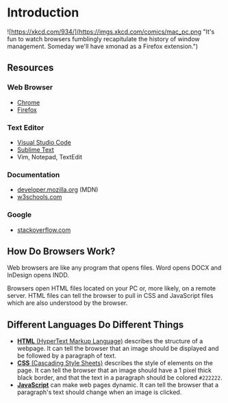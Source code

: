 # Introduction

![https://xkcd.com/934/](https://imgs.xkcd.com/comics/mac_pc.png "It's fun to watch browsers fumblingly recapitulate the history of window management. Someday we'll have xmonad as a Firefox extension.")

## Resources

### Web Browser

* [Chrome](https://www.google.com/chrome/)
* [Firefox](https://www.mozilla.org/en-US/firefox/new/)

### Text Editor

* [Visual Studio Code](https://code.visualstudio.com/)
* [Sublime Text](https://www.sublimetext.com/)
* Vim, Notepad, TextEdit

### Documentation

* [developer.mozilla.org](https://developer.mozilla.org/en-US/) (MDN)
* [w3schools.com](https://www.w3schools.com/)

### Google

* [stackoverflow.com](https://stackoverflow.com/)

## How Do Browsers Work?

Web browsers are like any program that opens files. Word opens DOCX and InDesign opens INDD.

Browsers open HTML files located on your PC or, more likely, on a remote server. HTML files can tell the browser to pull in CSS and JavaScript files which are also understood by the browser.

## Different Languages Do Different Things

* [__HTML__ (HyperText Markup Language)](https://en.wikipedia.org/wiki/HTML) describes the structure of a webpage. It can tell the browser that an image should be displayed and be followed by a paragraph of text.
* [__CSS__ (Cascading Style Sheets)](https://en.wikipedia.org/wiki/Cascading_Style_Sheets) describes the style of elements on the page. It can tell the browser that an image should have a 1 pixel thick black border, and that the text in a paragraph should be colored `#222222`.
* [__JavaScript__](https://en.wikipedia.org/wiki/JavaScript) can make web pages dynamic. It can tell the browser that a paragraph's text should change when an image is clicked.

